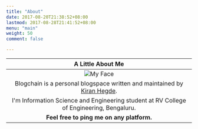 ```yaml
---
title: "About"
date: 2017-08-20T21:38:52+08:00
lastmod: 2017-08-28T21:41:52+08:00
menu: "main"
weight: 50
comment: false

---
```



|A Little About Me|
|:-------:|
|![My Face](../images/MyFace.png)|
| Blogchain is a personal blogspace written and maintained by [Kiran Hegde](https://github.com/HankiGreed).|
 I'm Information Science and Engineering student at RV College of Engineering, Bengaluru.|
| **Feel free to ping me on any platform.** |

